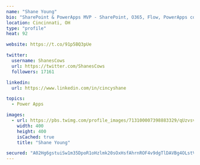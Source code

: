 ```yaml
---
name: "Shane Young"
bio: "SharePoint & PowerApps MVP - SharePoint, O365, Flow, PowerApps consulting? @PowerApps911 | Pure Snark? You found it."
location: Cincinnati, OH
type: "profile"
heat: 92

website: https://t.co/91p5BQ3pUe

twitter:
  username: ShanesCows
  url: https://twitter.com/ShanesCows
  followers: 17161

linkedin:
  url: https://www.linkedin.com/in/cincyshane

topics:
  - Power Apps

images:
  - url: https://pbs.twimg.com/profile_images/713100007398883329/qUzvsvQ3_400x400.jpg
    width: 400
    height: 400
    isCached: true
    title: "Shane Young"

secured: "A02Hg6gstuiSw1m35DpoR1oHzlmk20sOxHsfAhrnROF4v9dgTlDAVBg4OLstV20wWaBqyBX0P4E/OWWsibMgxUlCvf9aNvZ4om9v1BQ9RM6LYcDZBL+a/Z8PMCtuqD4FJPuKXmvcv3qzwQC21AILUdv5R1LifEcXISPmhgsdhyJbQ+zGivqjHXwMU9eV+/3pZMltPH5tsl5jJVauSy/lH7Q/5lVQLtg1x+P2E5tP5wUWD2Th7Doz8bbkt88I24Rceq9/LEzJ2q4MUOm7i54sMmMOAhTu6fZ9QH3V0hHhGHVn47yzt7xjG46PJP+EB//X+rWXAiCH+SYHVNc2qBpQX9ie+4kCzIeLtAP2Z6BcCmX9r22A/NQD3Li0Ijfxz0jPOP7OQOf+DvJC6stWk5GyNPXk1QGjYwOkd0MO3sIZiVk=;a1wP0K6/LBcDQ0cJp+G2Iw=="
---
```


